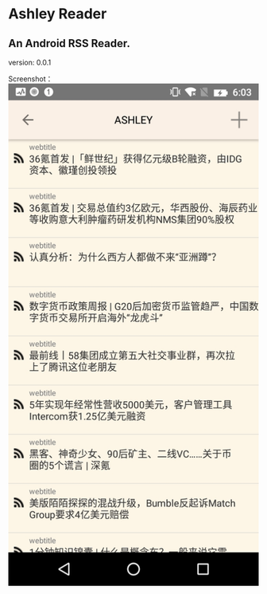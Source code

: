 # Ashley Reader
##  An Android RSS Reader.

version: 0.0.1

Screenshot：
![](screenshots/screenshot-0.0.1.jpg)